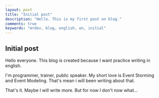 ```yaml
---
layout: post
title: "Initial post"
description: "Hello. This is my first post on blog."
comments: true
keywords: "mrdev, blog, english, en, initial"
---
```


## Initial post

Hello everyone. This blog is created because I want practice writing in english. 

I'm programmer, trainer, public speaker. My short love is Event Storming and Event Modeling.
That's mean i will been writing about that.

That's it. Maybe I will write more. But for now I don't now what...
